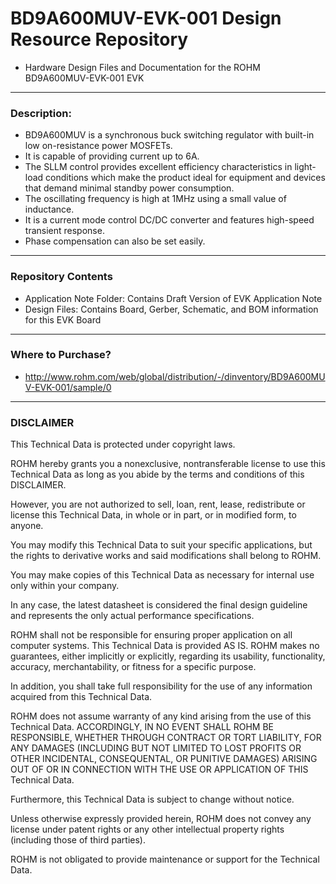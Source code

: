 # BD9A600MUV-EVK-001 Design Resource Repository
* Hardware Design Files and Documentation for the ROHM BD9A600MUV-EVK-001 EVK

----
### Description: 
* BD9A600MUV is a synchronous buck switching regulator with built-in low on-resistance power MOSFETs. 
* It is capable of providing current up to 6A.
* The SLLM control provides excellent efficiency characteristics in light-load conditions which make the product ideal for 
equipment and devices that demand minimal standby power consumption. 
* The oscillating frequency is high at 1MHz using a small value of inductance. 
* It is a current mode control DC/DC converter and features high-speed transient response. 
* Phase compensation can also be set easily. 

----
### Repository Contents
* Application Note Folder: Contains Draft Version of EVK Application Note
* Design Files: Contains Board, Gerber, Schematic, and BOM information for this EVK Board

----
### Where to Purchase?
* http://www.rohm.com/web/global/distribution/-/dinventory/BD9A600MUV-EVK-001/sample/0

----
### DISCLAIMER
This Technical Data is protected under copyright laws.

ROHM hereby grants you a nonexclusive, nontransferable license to use this Technical Data 
as long as you abide by the terms and conditions of this DISCLAIMER. 

However, you are not authorized to sell, loan, rent, lease, redistribute or license this Technical Data, 
in whole or in part, or in modified form, to anyone.

You may modify this Technical Data to suit your specific applications, 
but the rights to derivative works and said modifications shall belong to ROHM. 

You may make copies of this Technical Data as necessary for internal use only within your company.

In any case, the latest datasheet is considered the final design guideline and represents 
the only actual performance specifications.

ROHM shall not be responsible for ensuring proper application on all computer systems.
This Technical Data is provided AS IS. ROHM makes no guarantees, either implicitly or explicitly, 
regarding its usability, functionality, accuracy, merchantability, or fitness for a specific purpose.

In addition, you shall take full responsibility for the use of any information acquired from this Technical Data. 

ROHM does not assume warranty of any kind arising from the use of this Technical Data. ACCORDINGLY, 
IN NO EVENT SHALL ROHM BE RESPONSIBLE, WHETHER THROUGH CONTRACT OR TORT LIABILITY, 
FOR ANY DAMAGES (INCLUDING BUT NOT LIMITED TO LOST PROFITS OR OTHER INCIDENTAL, CONSEQUENTAL, 
OR PUNITIVE DAMAGES) ARISING OUT OF OR IN CONNECTION WITH THE USE OR APPLICATION OF THIS Technical Data.

Furthermore, this Technical Data is subject to change without notice.

Unless otherwise expressly provided herein, ROHM does not convey any license under patent rights 
or any other intellectual property rights (including those of third parties).

ROHM is not obligated to provide maintenance or support for the Technical Data.